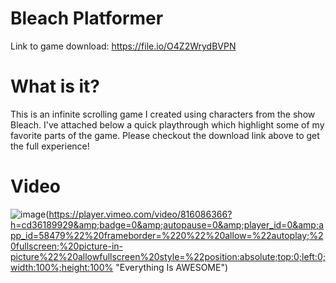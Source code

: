 # Bleach Platformer 
Link to game download: https://file.io/O4Z2WrydBVPN
# What is it?
This is an infinite scrolling game I created using characters from the show Bleach. I've attached below a quick playthrough which highlight some of my favorite parts of the game. Please checkout the download link above to get the full experience!
# Video
![image](https://user-images.githubusercontent.com/35084309/230803670-29959b2c-ac50-4f3c-a406-a49875b1b00b.png)(https://player.vimeo.com/video/816086366?h=cd36189929&amp;badge=0&amp;autopause=0&amp;player_id=0&amp;app_id=58479%22%20frameborder=%220%22%20allow=%22autoplay;%20fullscreen;%20picture-in-picture%22%20allowfullscreen%20style=%22position:absolute;top:0;left:0;width:100%;height:100% "Everything Is AWESOME")
